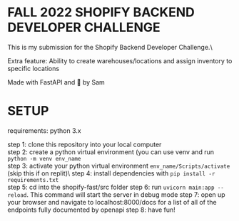 # FALL 2022 SHOPIFY BACKEND DEVELOPER CHALLENGE
This is my submission for the Shopify Backend Developer Challenge.\

Extra feature: Ability to create warehouses/locations and assign inventory to specific locations

Made with FastAPI and :blue_heart: by Sam


# SETUP
requirements: python 3.x

step 1: clone this repository into your local computer\
step 2: create a python virtual environment (you can use venv and run ``` python -m venv env_name ```\
step 3: activate your python virtual environment ```env_name/Scripts/activate``` (skip this if on replit)\ 
step 4: install dependencies with ``` pip install -r requirements.txt ``` \
step 5: cd into the shopify-fast/src folder
step 6: run ```uvicorn main:app --reload```. This command will start the server in debug mode
step 7: open up your browser and navigate to localhost:8000/docs for a list of all of the endpoints fully documented by openapi
step 8: have fun!





